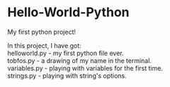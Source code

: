 # Hello-World-Python
My first python project!

In this project, I have got:  
helloworld.py - my first python file ever.  
tobfos.py - a drawing of my name in the terminal.  
variables.py - playing with variables for the first time.  
strings.py - playing with string's options.  
